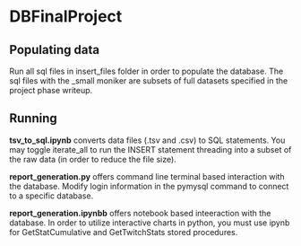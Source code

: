 # DBFinalProject

## Populating data
Run all sql files in insert_files folder in order to populate the database. The sql files with the _small moniker are subsets of full datasets specified in the project phase writeup.

## Running
**tsv_to_sql.ipynb** converts data files (.tsv and .csv) to SQL statements. You may toggle iterate_all to run the INSERT statement threading into a subset of the raw data (in order to reduce the file size).

**report_generation.py** offers command line terminal based interaction with the database. Modify login information in the pymysql command to connect to a specific database.

**report_generation.ipynbb** offers notebook based inteeraction with the database. In order to utilize interactive charts in python, you must use ipynb for GetStatCumulative and GetTwitchStats stored procedures.
